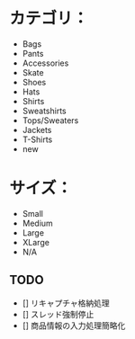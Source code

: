 # カテゴリ：
* Bags
* Pants
* Accessories
* Skate
* Shoes
* Hats
* Shirts
* Sweatshirts
* Tops/Sweaters
* Jackets
* T-Shirts
* new
# サイズ：
* Small
* Medium
* Large
* XLarge
* N/A

## TODO
- [] リキャプチャ格納処理
- [] スレッド強制停止
- [] 商品情報の入力処理簡略化
